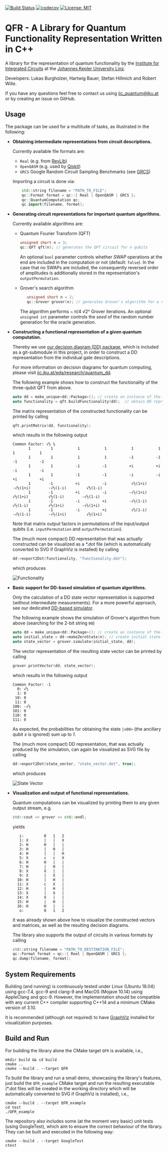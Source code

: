 [![Build Status](https://travis-ci.com/burgholzer/IntermediateRepresentation.svg?token=md6M7jxUi7wqb4j9saQb&branch=master)](https://travis-ci.com/burgholzer/IntermediateRepresentation)
[![codecov](https://codecov.io/gh/burgholzer/IntermediateRepresentation/branch/master/graph/badge.svg?token=S9lH0EEpfT)](https://codecov.io/gh/burgholzer/IntermediateRepresentation)
[![License: MIT](https://img.shields.io/badge/License-MIT-yellow.svg)](https://opensource.org/licenses/MIT)

# QFR - A Library for Quantum Functionality Representation Written in C++

A library for the representation of quantum functionality by the [Institute for Integrated Circuits](http://iic.jku.at/eda/) at the [Johannes Kepler University Linz](https://jku.at).

Developers: Lukas Burgholzer, Hartwig Bauer, Stefan Hillmich and Robert Wille.

If you have any questions feel free to contact us using [iic_quantum@jku.at](mailto:iic_quantum@jku.at) or by creating an issue on GitHub.

## Usage

The package can be used for a multitude of tasks, as illustrated in the following:
* **Obtaining intermediate representations from circuit descriptions.** 
  
    Currently available file formats are:
      
  * `Real` (e.g. from [RevLib](http://revlib.org))
  * `OpenQASM` (e.g. used by [Qiskit](https://github.com/Qiskit/qiskit))
  * `GRCS` Google Random Circuit Sampling Benchmarks (see [GRCS](https://github.com/sboixo/GRCS))
      
  Importing a circuit is done via:
  ```c++
      std::string filename = "PATH_TO_FILE";
      qc::Format format = qc::{ Real | OpenQASM | GRCS };
      qc::QuantumComputation qc;
      qc.import(filename, format);
  ```
  

   
* **Generating circuit representations for important quantum algorithms.** 

    Currently available algorithms are:
    * Quantum Fourier Transform (QFT)
  
        ```c++
      unsigned short n = 3;
      qc::QFT qft(n); // generates the QFT circuit for n qubits
      ```
  
      An optional `bool` parameter controls whether *SWAP* operations at the end are included in the computation or not (default: `false`). In the case that no SWAPs are included, the consequently reversed order of amplitudes is additionally stored in the representation's `outputPermutation`.
  * Grover's search algorithm
  
       ```c++
          unsigned short n = 2;
          qc::Grover grover(n); // generates Grover's algorithm for a random n-bit oracle
      ```
    
       The algorithm performs ~ &#960;/4 &#8730;2&#8319; Grover iterations. An optional `unsigned int` parameter controls the *seed* of the random number generation for the oracle generation. 
   
* **Constructing a functional representation of a given quantum computation.**
 
    Thereby we use [our decision diagram (DD) package](https://github.com/iic-jku/dd_package.git), which is included as a git-submodule in this project, in order to construct a DD representation from the individual gate descriptions. 

    For more information on decision diagrams for quantum computing, please visit [iic.jku.at/eda/research/quantum_dd](http://iic.jku.at/eda/research/quantum_dd).
    
    The following example shows how to construct the functionality of the three-qubit QFT from above.
    
    ```c++
    auto dd = make_unique<dd::Package>(); // create an instance of the DD package
    auto functionality = qft.buildFunctionality(dd);  // obtain DD representation
  ``` 
  The matrix representation of the constructed functionality can be printed by calling
  ```c++
  qft.printMatrix(dd, functionality);
  ```
  which results in the following output
  ```commandline
  Common Factor: √½ ½
         1	       1	       1	       1	       1	       1	       1	       1	
         1	       1	       1	       1	      -1	      -1	      -1	      -1	
         1	       1	      -1	      -1	      +i	      +i	      -i	      -i	
         1	       1	      -1	      -1	      -i	      -i	      +i	      +i	
         1	      -1	      +i	      -i	       √½(1+i)	      -√½(1+i)	      -√½(1-i)	       √½(1-i)	
         1	      -1	      +i	      -i	      -√½(1+i)	       √½(1+i)	       √½(1-i)	      -√½(1-i)	
         1	      -1	      -i	      +i	      -√½(1-i)	       √½(1-i)	       √½(1+i)	      -√½(1+i)	
         1	      -1	      -i	      +i	       √½(1-i)	      -√½(1-i)	      -√½(1+i)	       √½(1+i)	
  ```
  Note that matrix output factors in permutations of the input/output qubits (i.e. `inputPermutation` and `outputPermutation`). 
  
  The (much more compact) DD representation that was actually constructed can be visualized as a *\*.dot* file (which is automatically converted to SVG if GraphViz is installed) by calling
  ```c++
  dd->export2Dot(functionality, "functionality.dot");
  ```
  which produces
  
  ![](extern/functionality.dot.svg "Functionality")
  
* **Basic support for DD-based simulation of quantum algorithms.**
 
    Only the calculation of a DD state vector representation is supported (without intermediate measurements). For a more powerful approach, see our dedicated [DD-based simulator](http://iic.jku.at/eda/research/quantum_simulation/).

    The following example shows the simulation of Grover's algorithm from above (searching for the 2-bit string `00`)
    
    ```c++
    auto dd = make_unique<dd::Package>(); // create an instance of the DD package
    auto initial_state = dd->makeZeroState(n); // create initial state |0...0>
    auto state_vector = grover.simulate(initial_state, dd);
  ```
  
    The vector representation of the resulting state vector can be printed by calling
    ```c++
    grover.printVector(dd, state_vector);
  ```
  which results in the following output
  ```commandline
  Common Factor: -1
    0: √½
    1: 0
   10: 0
   11: 0
  100: -√½
  101: 0
  110: 0
  111: 0
  ```
    As expected, the probabilities for obtaining the state `|x00>` (the ancillary qubit *x* is ignored) sum up to *1*.
    
    The (much more compact) DD representation, that was actually produced by the simulation, can again be visualized as SVG file by calling
   ```c++
   dd->export2Dot(state_vector, "state_vector.dot", true);
   ```
                                                                                               
  which produces
  
  ![](extern/state_vector.dot.svg "State Vector")
  
* **Visualization and output of functional representations.**

    Quantum computations can be visualized by printing them to any given output stream, e.g. 
    
    ```c++
    std::cout << grover << std::endl;
  ``` 
  yields
  ```commandline
     i: 		0	1	2	
     1: X   	|	|	X 	
     2: H   	H 	|	|	
     3: H   	|	H 	|	
     4: H   	|	|	H 	
     5: X   	c	c	X 	
     6: H   	H 	|	|	
     7: H   	|	H 	|	
     8: X   	X 	|	|	
     9: X   	|	X 	|	
    10: H   	|	H 	|	
    11: X   	c	X 	|	
    12: H   	|	H 	|	
    13: X   	|	X 	|	
    14: X   	X 	|	|	
    15: H   	|	H 	|	
    16: H   	H 	|	|	
     o: 		0	1	2	
    ```

    It was already shown above how to visualize the constructed vectors and matrices, as well as the resulting decision diagrams.
    
    The library also supports the output of circuits in various formats by calling
    
  ```c++
  std::string filename = "PATH_TO_DESTINATION_FILE";
  qc::Format format = qc::{ Real | OpenQASM | GRCS };
  qc.dump(filename, format);
  ```

## System Requirements

Building (and running) is continuously tested under Linux (Ubuntu 18.04) using gcc-7.4, gcc-9 and clang-9 and MacOS (Mojave 10.14) using AppleClang and gcc-9. 
However, the implementation should be compatible with any current C++ compiler supporting C++14 and a minimum CMake version of 3.10.

It is recommended (although not required) to have [GraphViz](https://www.graphviz.org) installed for visualization purposes.

## Build and Run
For building the library alone the CMake target `QFR` is available, i.e.,
```commandline
mkdir build && cd build
cmake ..
cmake --build . --target QFR
```

To build the library and run a small demo, showcasing the library's features, just build the `QFR_example` CMake target and run the resulting executable (*.dot files will be created in the working directory which will be automatically converted to SVG if GraphViz is installed), i.e.,

```commandline
cmake --build . --target QFR_example
cd test
./QFR_example
```

The repository also includes some (at the moment very basic) unit tests (using GoogleTest), which aim to ensure the correct behaviour of the library. They can be built and executed in the following way:
```commandline
cmake --build . --target GoogleTest
ctest
```
